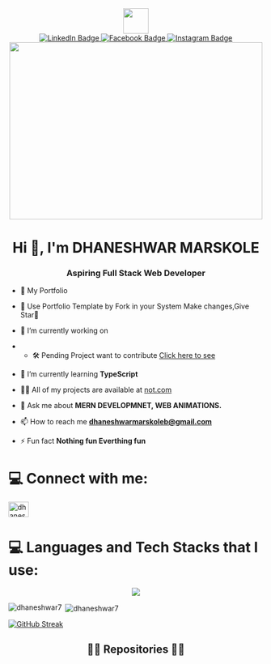 <div id="header" align="center">
  <img src="https://media.giphy.com/media/jdPMeyv9rn0hZHh8n9/giphy.gif" width="50" height=""50/>

  <div id="badges">
    <a href="https://www.linkedin.com/in/dhaneshwar-marskole-a4569b206/">
     <img src="https://img.shields.io/badge/LinkedIn-blue?style=for-the-badge&logo=linkedin&logoColor=white" alt="LinkedIn Badge"/>
    </a>
    <a href="https://www.facebook.com/">
     <img src="https://img.shields.io/badge/Facebook-darkblue?style=for-the-badge&logo=facebook&logoColor=white" alt="Facebook Badge"/>
    </a>
    <a href="https://www.instagram.com/deltamike_7/">
     <img src="https://img.shields.io/badge/Instagram-purple?style=for-the-badge&logo=instagram&logoColor=white" alt="Instagram Badge"/>
    </a>
  </div>
  
  <div id='badges'>
    <img src="https://komarev.com/ghpvc/?username=dhaneshwar7&style=flat-square&color=blue" alt=""/>
  </div>
</div>
<div align='center'>
 <img src='https://media1.giphy.com/media/u2pmTWUi0MXjyrMaVj/giphy.gif?cid=ecf05e479wv652dtm1a1zfvmi4n2qlkykub5353ykmryfs8y&rid=giphy.gif&ct=g'    width="500"height="350"/>
</div>

<h1 align="center">Hi 👋, I'm DHANESHWAR MARSKOLE</h1>
<h3 align="center">Aspiring Full Stack Web Developer</h3>



- 💼 My Portfolio  [](https://www.dhaneshwar.site/)
- 🤝 Use Portfolio Template by Fork in your System Make changes,Give Star🌟 []([https://www.dhaneshwar.site/](https://github.com/Dhaneshwar7/Dhaneshwar-portfolio-v1))
- 🔭 I’m currently working on [](https://expense-app-e3gk.onrender.com/)
- - 🛠️ Pending Project want to contribute [Click here to see](https://github.com/Dhaneshwar7/Expense-Tracker-App)

- 🌱 I’m currently learning **TypeScript**

- 👨‍💻 All of my projects are available at [not.com](not.com)

- 💬 Ask me about **MERN DEVELOPMNET, WEB ANIMATIONS.**

- 📫 How to reach me **dhaneshwarmarskoleb@gmail.com**

- ⚡ Fun fact **Nothing fun Everthing fun**

# 💻 Connect with me:
<p align="left">
<a href="https://linkedin.com/in/dhaneshwar-marskole-a4569b206" target="blank"><img align="center" src="https://raw.githubusercontent.com/rahuldkjain/github-profile-readme-generator/master/src/images/icons/Social/linked-in-alt.svg" alt="dhaneshwar-marskole-a4569b206" height="30" width="40" /></a>
</p>

 
# 💻 Languages and Tech Stacks that I use:
<p align="center">
  <a href="https://skillicons.dev">
    <img src="https://skillicons.dev/icons?i=html,css,javascript,bootstrap,tailwindcss,mongodb,expressjs,react,nextjs,nodejs,git,figma" />
  </a>
</p>

<p><img align="left" src="https://github-readme-stats.vercel.app/api/top-langs?username=dhaneshwar7&show_icons=true&locale=en&layout=compact" alt="dhaneshwar7" /></p>

<p>&nbsp;<img align="center" src="https://github-readme-stats.vercel.app/api?username=dhaneshwar7&show_icons=true&locale=en" alt="dhaneshwar7" /></p>

[![GitHub Streak](https://streak-stats.demolab.com?user=Dhaneshwar7&theme=blueberry-duo&hide_border=true&date_format=j%20M%5B%20Y%5D&card_width=501)](https://git.io/streak-stats)
<h2 align="center">👨‍💻 Repositories 👨‍💻</h2>

